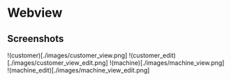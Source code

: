 # Webview

## Screenshots

!(customer)[./images/customer_view.png]
!(customer_edit)[./images/customer_view_edit.png]
!(machine)[./images/machine_view.png]
!(machine_edit)[./images/machine_view_edit.png]

